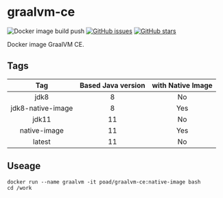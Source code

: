 # graalvm-ce

![Docker image build push](https://github.com/poad/graalvm-ce/workflows/Docker%20image%20build%20push/badge.svg?branch=main)
[![GitHub issues](https://img.shields.io/github/issues/poad/graalvm-ce.svg "GitHub issues")](https://github.com/poad/graalvm-ce)
[![GitHub stars](https://img.shields.io/github/stars/poad/graalvm-ce.svg "GitHub stars")](https://github.com/poad/graalvm-ce)

Docker image GraalVM CE.

## Tags

| Tag | Based Java version | with Native Image |
|:---:|:---:|:---:|
| jdk8 | 8  | No  |
| jdk8-native-image | 8  | Yes |
| jdk11 | 11 | No  |
| native-image | 11 | Yes |
| latest | 11 | No  |

## Useage

```$sh
docker run --name graalvm -it poad/graalvm-ce:native-image bash
cd /work
```
